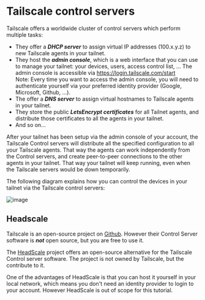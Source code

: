 # Tailscale control servers
Tailscale offers a worldwide cluster of control servers which perform multiple tasks:
+ They offer a ***DHCP server*** to assign virtual IP addresses (100.x.y.z) to new Tailscale agents in your tailnet.
+ They host the ***admin console***, which is a web interface that you can use to manage your tailnet: your devices, users, access control list, ...  The admin console is accessible via https://login.tailscale.com/start  
   Note: Every time you want to access the admin console, you will need to authenticate yourself via your preferred identity provider (Google, Microsoft, Github, ...).
+ The offer a ***DNS server*** to assign virtual hostnames to Tailscale agents in your tailnet.
+ They store the public ***LetsEncrypt certificates*** for all Tailnet agents, and distribute those certificates to all the agents in your tailnet.
+ And so on...

After your tailnet has been setup via the admin console of your account, the Tailscale Control servers will distribute all the specified configuration to all your Tailscale agents.  That way the agents can work independently from the Control servers, and create peer-to-peer connections to the other agents in your tailnet.  That way your tailnet will keep running, even when the Tailscale servers would be down temporarily.

The following diagram explains how you can control the devices in your tailnet via the Tailscale control servers:

![image](https://github.com/user-attachments/assets/c8f21b3d-9b74-4411-a1a6-3e4bbfcca9bd)

## Headscale
Tailscale is an open-source project on [Github](https://github.com/tailscale/tailscale).  However their Control Server software is ***not*** open source, but you are free to use it.

The [HeadScale](https://headscale.net/) project offers an open-source alternative for the Tailscale Control server software.  The project is not owned by Tailscale, but the contribute to it.  

One of the advantages of HeadScale is that you can host it yourself in your local network, which means you don't need an identity provider to login to your account.  However HeadScale is out of scope for this tutorial.
